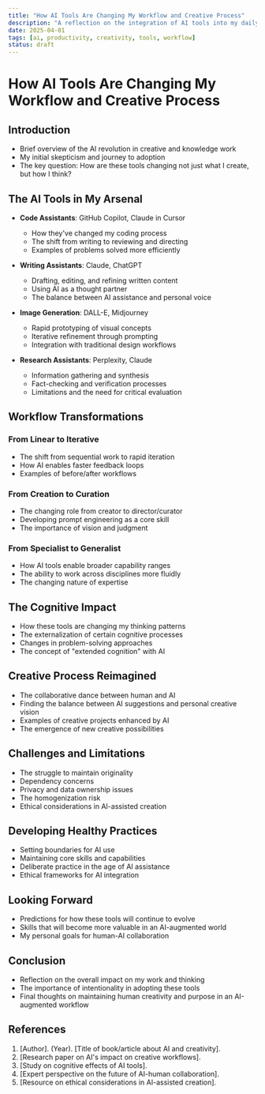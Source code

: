 ```yaml
---
title: "How AI Tools Are Changing My Workflow and Creative Process"
description: "A reflection on the integration of AI tools into my daily work and how they're reshaping my approach to creativity and problem-solving."
date: 2025-04-01
tags: [ai, productivity, creativity, tools, workflow]
status: draft
---
```


# How AI Tools Are Changing My Workflow and Creative Process

## Introduction

- Brief overview of the AI revolution in creative and knowledge work
- My initial skepticism and journey to adoption
- The key question: How are these tools changing not just what I create, but how I think?

## The AI Tools in My Arsenal

- **Code Assistants**: GitHub Copilot, Claude in Cursor
  - How they've changed my coding process
  - The shift from writing to reviewing and directing
  - Examples of problems solved more efficiently

- **Writing Assistants**: Claude, ChatGPT
  - Drafting, editing, and refining written content
  - Using AI as a thought partner
  - The balance between AI assistance and personal voice

- **Image Generation**: DALL-E, Midjourney
  - Rapid prototyping of visual concepts
  - Iterative refinement through prompting
  - Integration with traditional design workflows

- **Research Assistants**: Perplexity, Claude
  - Information gathering and synthesis
  - Fact-checking and verification processes
  - Limitations and the need for critical evaluation

## Workflow Transformations

### From Linear to Iterative

- The shift from sequential work to rapid iteration
- How AI enables faster feedback loops
- Examples of before/after workflows

### From Creation to Curation

- The changing role from creator to director/curator
- Developing prompt engineering as a core skill
- The importance of vision and judgment

### From Specialist to Generalist

- How AI tools enable broader capability ranges
- The ability to work across disciplines more fluidly
- The changing nature of expertise

## The Cognitive Impact

- How these tools are changing my thinking patterns
- The externalization of certain cognitive processes
- Changes in problem-solving approaches
- The concept of "extended cognition" with AI

## Creative Process Reimagined

- The collaborative dance between human and AI
- Finding the balance between AI suggestions and personal creative vision
- Examples of creative projects enhanced by AI
- The emergence of new creative possibilities

## Challenges and Limitations

- The struggle to maintain originality
- Dependency concerns
- Privacy and data ownership issues
- The homogenization risk
- Ethical considerations in AI-assisted creation

## Developing Healthy Practices

- Setting boundaries for AI use
- Maintaining core skills and capabilities
- Deliberate practice in the age of AI assistance
- Ethical frameworks for AI integration

## Looking Forward

- Predictions for how these tools will continue to evolve
- Skills that will become more valuable in an AI-augmented world
- My personal goals for human-AI collaboration

## Conclusion

- Reflection on the overall impact on my work and thinking
- The importance of intentionality in adopting these tools
- Final thoughts on maintaining human creativity and purpose in an AI-augmented workflow

## References

1. [Author]. (Year). [Title of book/article about AI and creativity].
2. [Research paper on AI's impact on creative workflows].
3. [Study on cognitive effects of AI tools].
4. [Expert perspective on the future of AI-human collaboration].
5. [Resource on ethical considerations in AI-assisted creation]. 